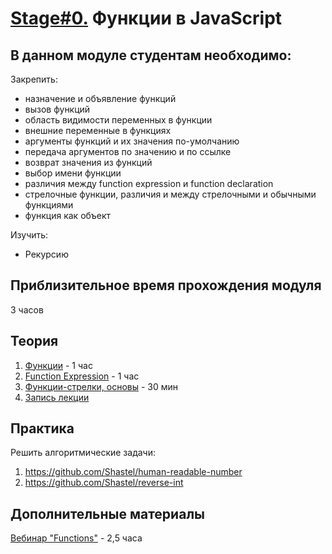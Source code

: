 # [Stage#0.](../../) Функции в JavaScript

## В данном модуле студентам необходимо:

Закрепить:

- назначение и объявление функций
- вызов функций
- область видимости переменных в функции
- внешние переменные в функциях
- аргументы функций и их значения по-умолчанию
- передача аргументов по значению и по ссылке
- возврат значения из функций
- выбор имени функции
- различия между function expression и function declaration
- стрелочные функции, различия и между стрелочными и обычными функциями
- функция как объект

Изучить:

- Рекурсию

## Приблизительное время прохождения модуля

3 часов

## Теория

1.  [Функции](https://learn.javascript.ru/function-basics) - 1 час
2.  [Function Expression](https://learn.javascript.ru/function-expressions) - 1 час
3.  [Функции-стрелки, основы](https://learn.javascript.ru/arrow-functions-basics) - 30 мин
4.  [Запись лекции](https://youtu.be/LBBg9L_B-tk?list=PLzLiprpVuH8df24MzZp-l5QMsJWJbi9qP)

## Практика

Решить алгоритмические задачи:

1.  https://github.com/Shastel/human-readable-number
2.  https://github.com/Shastel/reverse-int

## Дополнительные материалы
[Вебинар "Functions"](https://www.youtube.com/watch?v=fShrn50Fkhw&list=PLe--kalBDwji8WXKVjhON39X4v_Uj6T_R&index=6) - 2,5 часа
